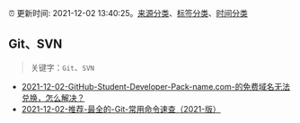:alarm_clock: 更新时间: 2021-12-02 13:40:25。[来源分类](../README.md)、[标签分类](../TAGS.md)、[时间分类](../TIMELINE.md)

## Git、SVN


> 关键字：`Git`、`SVN`



- [2021-12-02-GitHub-Student-Developer-Pack-name.com-的免费域名无法兑换，怎么解决？](https://www.v2ex.com/t/819641) 
- [2021-12-02-推荐-最全的-Git-常用命令速查（2021-版）](https://toutiao.io/k/omfqktk) 